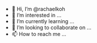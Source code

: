- 👋 Hi, I’m @rachaelkoh
- 👀 I’m interested in ...
- 🌱 I’m currently learning ...
- 💞️ I’m looking to collaborate on ...
- 📫 How to reach me ...

<!---
rachaelkoh/rachaelkoh is a ✨ special ✨ repository because its `README.md` (this file) appears on your GitHub profile.
You can click the Preview link to take a look at your changes.
--->
